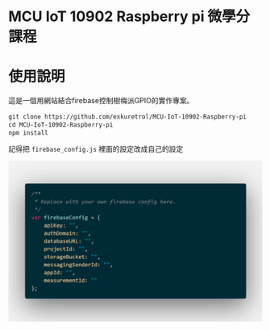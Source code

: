 # MCU IoT 10902 Raspberry pi 微學分課程

# 使用說明
這是一個用網站結合firebase控制樹梅派GPIO的實作專案。
```
git clone https://github.com/exkuretrol/MCU-IoT-10902-Raspberry-pi
cd MCU-IoT-10902-Raspberry-pi
npm install
```

記得把 `firebase_config.js` 裡面的設定改成自己的設定

![](assets/code.png)
